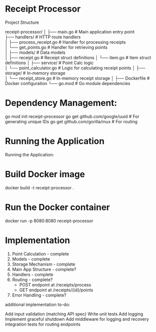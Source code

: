 # Receipt Processor
Project Structure

receipt-processor/
│
├── main.go                 # Main application entry point      
├── handlers/               # HTTP route handlers               
│   ├── process_receipt.go  # Handler for processing receipts  
│   └── get_points.go       # Handler for retrieving points     
│
├── models/                 # Data models                       
│   ├── receipt.go          # Receipt struct definitions
│   └── item.go             # Item struct definitions
│
├── service/                # Point Calc logic                  
│   └── point_calculator.go # Logic for calculating receipt points
│
├── storage/                # In-memory storage                 
│   └── receipt_store.go    # In-memory receipt storage
│
├── Dockerfile              # Docker configuration
└── go.mod                  # Go module dependencies



# Dependency Management:

go mod init receipt-processor
go get github.com/google/uuid  # For generating unique IDs
go get github.com/gorilla/mux  # For routing 

# Running the Application
Running the Application:

# Build Docker image
docker build -t receipt-processor .

# Run the Docker container
docker run -p 8080:8080 receipt-processor


# Implementation 

1. Point Calculation                          - complete
2. Models                                     - complete
3. Storage Mechanism                          - complete
4. Main App Structure                         - complete?
5. Handlers                                   - complete
6. Routing                                    - complete?
    - POST endpoint at /receipts/process
    - GET endpoint at /receipts/{id}/points
7. Error Handling                             - complete?

additional implementation to-do:

Add input validation (matching API spec)
Write unit tests
Add logging
Implement graceful shutdown
Add middleware for logging and recovery
integration tests for routing endpoints

